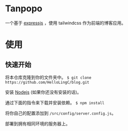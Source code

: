 # Tanpopo
一个基于 [expressjs](https://expressjs.com/) ，使用 tailwindcss 作为前端的博客应用。

# 使用
## 快速开始
将本仓库克隆到你的文件夹中。
`$ git clone https://github.com/HelloLingC/blog.git`

安装 [Nodejs](https://nodejs.org/) (如果你还没有安装的话)。

通过下面的指令来下载并安装依赖。
`$ npm install`

将你自己的配置添加到 `/src/config/server.config.js`。

部署到拥有相同环境的服务器上。
